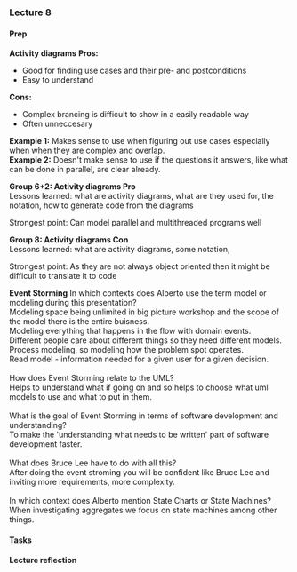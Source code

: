 ### Lecture 8
#### Prep
**Activity diagrams**
**Pros:**
* Good for finding use cases and their pre- and postconditions
* Easy to understand<br>

**Cons:**
* Complex brancing is difficult to show in a easily readable way
* Often unneccesary<br>

**Example 1:** Makes sense to use when figuring out use cases especially when when they are complex and overlap. <br>
**Example 2:** Doesn't make sense to use if the questions it answers, like what can be done in parallel, are clear already. <br>

**Group 6+2: Activity diagrams Pro** <br>
Lessons learned: what are activity diagrams, what are they used for, the notation, how to generate code from the diagrams<br>

Strongest point: Can model parallel and multithreaded programs well

**Group 8: Activity diagrams Con** <br>
Lessons learned: what are activity diagrams, some notation, <br>

Strongest point: As they are not always object oriented then it might be difficult to translate it to code

**Event Storming**
In which contexts does Alberto use the term model or modeling during this presentation?<br>
Modeling space being unlimited in big picture workshop and the scope of the model there is the entire buisness.<br>
Modeling everything that happens in the flow with domain events.<br>
Different people care about different things so they need different models.<br>
Process modeling, so modeling how the problem spot operates.<br>
Read model - information needed for a given user for a given decision.<br>
<br>
How does Event Storming relate to the UML?<br>
Helps to understand what if going on and so helps to choose what uml models to use and what to put in them.<br>
<br>
What is the goal of Event Storming in terms of software development and understanding?<br>
To make the 'understanding what needs to be written' part of software development faster.<br>
<br>
What does Bruce Lee have to do with all this?<br>
After doing the event stroming you will be confident like Bruce Lee and inviting more requirements, more complexity.<br>
<br>
In which context does Alberto mention State Charts or State Machines?<br>
When investigating aggregates we focus on state machines among other things.

#### Tasks


#### Lecture reflection

